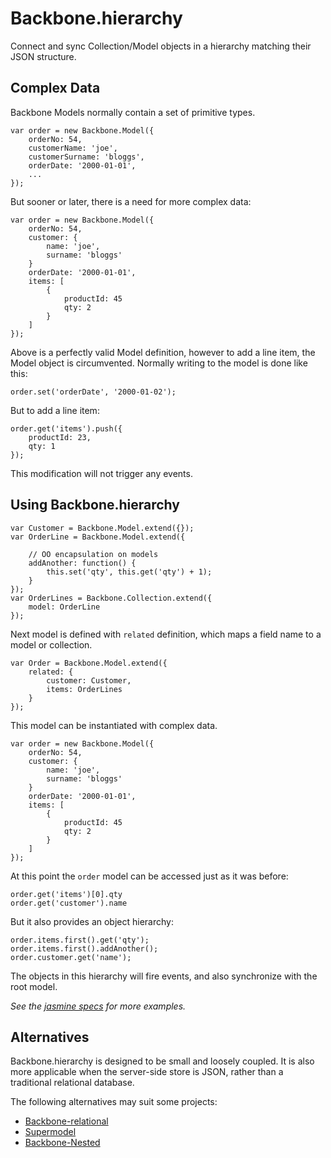 # Backbone.hierarchy
Connect and sync Collection/Model objects in a hierarchy matching their JSON structure.

## Complex Data

Backbone Models normally contain a set of primitive types.

    var order = new Backbone.Model({
        orderNo: 54,
        customerName: 'joe',
        customerSurname: 'bloggs',
        orderDate: '2000-01-01',
        ...
    });

But sooner or later, there is a need for more complex data:

    var order = new Backbone.Model({
        orderNo: 54,
        customer: {
            name: 'joe',
            surname: 'bloggs'
        }
        orderDate: '2000-01-01',
        items: [
            {
                productId: 45
                qty: 2
            }
        ]
    });

Above is a perfectly valid Model definition, however to add a line item, the Model object is circumvented. Normally writing to the model is done like this:

    order.set('orderDate', '2000-01-02');

But to add a line item:

    order.get('items').push({
        productId: 23,
        qty: 1
    });

This modification will not trigger any events.

## Using Backbone.hierarchy

    var Customer = Backbone.Model.extend({});
    var OrderLine = Backbone.Model.extend({

        // OO encapsulation on models
        addAnother: function() {
            this.set('qty', this.get('qty') + 1);
        }
    });
    var OrderLines = Backbone.Collection.extend({
        model: OrderLine
    });

Next model is defined with `related` definition, which maps a field name to a model or collection.

    var Order = Backbone.Model.extend({
        related: {
            customer: Customer,
            items: OrderLines
        }
    });

This model can be instantiated with complex data.

    var order = new Backbone.Model({
        orderNo: 54,
        customer: {
            name: 'joe',
            surname: 'bloggs'
        }
        orderDate: '2000-01-01',
        items: [
            {
                productId: 45
                qty: 2
            }
        ]
    });

At this point the `order` model can be accessed just as it was before:

    order.get('items')[0].qty
    order.get('customer').name

But it also provides an object hierarchy:

    order.items.first().get('qty');
    order.items.first().addAnother();
    order.customer.get('name');

The objects in this hierarchy will fire events, and also synchronize with the root model.

*See the [jasmine specs](https://github.com/mikeapr4/Backbone.hierarchy/blob/master/spec/spec.js) for more examples.*

## Alternatives

Backbone.hierarchy is designed to be small and loosely coupled. It is also more applicable when the server-side store is JSON, rather than a traditional relational database.

The following alternatives may suit some projects:

* [Backbone-relational](https://github.com/PaulUithol/Backbone-relational)
* [Supermodel](https://github.com/pathable/supermodel)
* [Backbone-Nested](https://github.com/afeld/backbone-nested)
